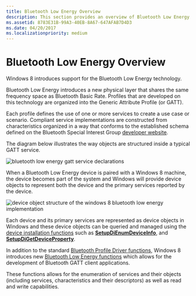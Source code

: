 ```yaml
---
title: Bluetooth Low Energy Overview
description: This section provides an overview of Bluetooth Low Energy introduced in Windows 8
ms.assetid: 8783E31B-99A3-40EB-8A67-647AFAB7D4D3
ms.date: 04/20/2017
ms.localizationpriority: medium
---
```


# Bluetooth Low Energy Overview


Windows 8 introduces support for the Bluetooth Low Energy technology.

Bluetooth Low Energy introduces a new physical layer that shares the same frequency space as Bluetooth Basic Rate. Profiles that are developed on this technology are organized into the Generic Attribute Profile (or GATT).

Each profile defines the use of one or more services to create a use case or scenario. Compliant service implementations are constructed from characteristics organized in a way that conforms to the established schema defined on the Bluetooth Special Interest Group [developer website](https://www.bluetooth.com/specifications/gatt/services/).

The diagram below illustrates the way objects are structured inside a typical GATT service.

![bluetooth low energy gatt service declarations](images/bthleservicedeclaration.png)

When a Bluetooth Low Energy device is paired with a Windows 8 machine, the device becomes part of the system and Windows will provide device objects to represent both the device and the primary services reported by the device.

![device object structure of the windows 8 bluetooth low energy implementation](images/bthlewin8supt.png)

Each device and its primary services are represented as device objects in Windows and these device objects can be queried and managed using the [device installation functions](/previous-versions/ff549791(v=vs.85)) such as [**SetupDiEnumDeviceInfo**](/windows/win32/api/setupapi/nf-setupapi-setupdienumdeviceinfo), and [**SetupDiGetDeviceProperty**](/windows/win32/api/setupapi/nf-setupapi-setupdigetdevicepropertyw).

In addition to the standard [Bluetooth Profile Driver functions](/windows-hardware/drivers/ddi/index), Windows 8 introduces new [Bluetooth Low Energy functions](/windows-hardware/drivers/ddi/index) which allows for the development of Bluetooth GATT client applications.

These functions allows for the enumeration of services and their objects (including services, characteristics and their descriptors) as well as read and write capabilities.

 

